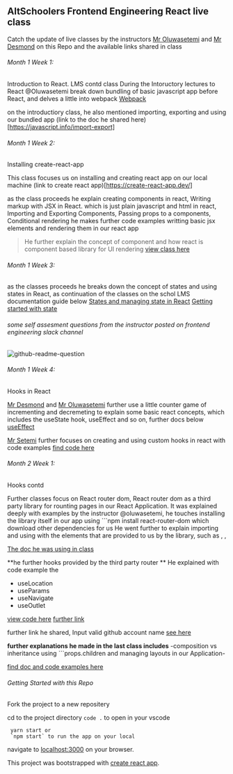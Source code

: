 ## AltSchoolers Frontend Engineering React live class

Catch the update of live classes by the instructors [Mr Oluwasetemi](https://github.com/Oluwasetemi) and [Mr Desmond](https://github.com/nyamador/) on this Repo and the available links shared in class

######  Month 1 Week 1:
Introduction to React. LMS contd class
During the Intoructory lectures to React @Oluwasetemi break down bundling of basic javascript app before React, and delves a little into webpack
[Webpack](https://webpack.js.org/)


on the introductiory class, he also mentioned importing, exporting and using our bundled app 
(link to the doc he shared here)[https://javascript.info/import-export]

######  Month 1 Week 2:
Installing create-react-app

This class focuses us on installing and creating react app on our local machine
(link to create react app)[https://create-react-app.dev/]

as the class proceeds he explain creating components in react, Writing markup with JSX in React. which is just plain javascript and html in react, Importing and Exporting Components, Passing props to a components, Conditional rendering he makes further code examples writting basic jsx elements and rendering them in our react app

> He further explain the concept of component and how react is component based library for UI rendering
[view class here](#)

######  Month 1 Week 3:

as the classes proceeds he breaks down the concept of states and using states in React, as continuation of the classes on the schol LMS documentation guide below
[States and managing state in React](https://beta.reactjs.org/learn/managing-state)
[Getting started with state](https://reactjs.org/docs/state-and-lifecycle.html)

###### some self assesment questions from the instructor posted on frontend engineering slack channel 

![github-readme-question](https://user-images.githubusercontent.com/64507182/190521102-d7ad57e2-31de-437a-9d8e-f657d8012856.png)

######  Month 1 Week 4:
Hooks in React 

[Mr Desmond](https://github.com/nyamador/) and [Mr Oluwasetemi](https://github.com/Oluwasetemi) further use a little counter game of incrementing and decremeting to explain some basic react concepts, which includes the useState hook, useEffect and so on, further docs below
[useEffect](https://reactjs.org/docs/hooks-effect.html)

[Mr Setemi](https://github.com/Oluwasetemi) further focuses on creating and using custom hooks in react with code examples
[find code here](https://replit.com/@Oluwasetemi/understanding-usefetch?v=1#src/App.jsx)

######  Month 2 Week 1:
Hooks contd

Further classes focus on React router dom, React router dom as a third party library for rounting pages in our React Application. It was explained deeply with examples by the instructor @oluwasetemi, he touches installing the library itself in our app using ```npm install react-router-dom which download other dependencies for us
He went further to explain importing and using with the elements that are provided to us by the library, such as <Routes />, <Link /> , <Navlink /> 

[The doc he was using in class](https://reactrouter.com/en/main)

**he further hooks provided by the third party router **
He explained with code example the 
- useLocation 
- useParams 
- useNavigate 
- useOutlet

[view code here](https://stackblitz.com/edit/vitejs-vite-hswavt?file=src%2FApp.jsx)
[further link](https://replit.com/@Oluwasetemi/understanding-usefetch?v=1#src/App.jsx)

further link he shared, Input valid github account name 
[see here](https://stackblitz.com/edit/vitejs-vite-fdk26g?file=src%2FApp.jsx)


 **further explanations he made in the last class includes**
  -composition vs inheritance using ```props.children and managing layouts in our Application-

[find doc and code examples here](https://reactjs.org/docs/composition-vs-inheritance.html)


######  Getting Started with this Repo

Fork the project to a new repositery

cd to the project directory
`code .` to open in your vscode

 ```
  yarn start or
  `npm start` to run the app on your local
 ```

navigate to [localhost:3000](http://localhost:3000) on your browser.


This project was bootstrapped with [create react app](https://github.com/facebook/create-react-app).

